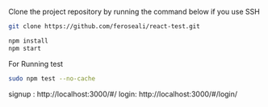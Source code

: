 Clone the project repository by running the command below if you use SSH

```bash
git clone https://github.com/feroseali/react-test.git
```



```bash
npm install
npm start
```


For Running test

```bash
sudo npm test --no-cache
```

signup : http://localhost:3000/#/
login: http://localhost:3000/#/login/
